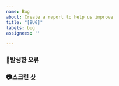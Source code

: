 ```yaml
---
name: Bug
about: Create a report to help us improve
title: "[BUG]"
labels: bug
assignees: ''

---
```


<h3>🐞발생한 오류<h3/>

<h3>📷스크린 샷<h3/>
